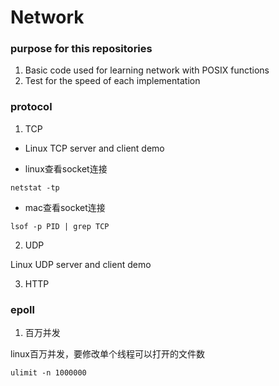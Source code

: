 # Network
### purpose for this repositories
1. Basic code used for learning network with POSIX functions
2. Test for the speed of each implementation

### protocol
1. TCP

* Linux TCP server and client demo

* linux查看socket连接

```shell
netstat -tp
```

* mac查看socket连接

```shell
lsof -p PID | grep TCP
```

2. UDP

Linux UDP server and client demo

3. HTTP

### epoll

1. 百万并发

linux百万并发，要修改单个线程可以打开的文件数
```shell
ulimit -n 1000000
```